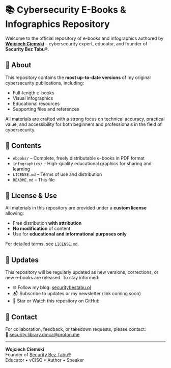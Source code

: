 # 📚 Cybersecurity E-Books & Infographics Repository

Welcome to the official repository of e-books and infographics authored by [**Wojciech Ciemski**](https://www.linkedin.com/in/wojciech-ciemski) – cybersecurity expert, educator, and founder of **Security Bez Tabu®**.

## 📖 About

This repository contains the **most up-to-date versions** of my original cybersecurity publications, including:

- Full-length e-books
- Visual infographics
- Educational resources
- Supporting files and references

All materials are crafted with a strong focus on technical accuracy, practical value, and accessibility for both beginners and professionals in the field of cybersecurity.

## 📂 Contents

- `ebooks/` – Complete, freely distributable e-books in PDF format  
- `infographics/` – High-quality educational graphics for sharing and learning  
- `LICENSE.md` – Terms of use and distribution  
- `README.md` – This file  

## 📜 License & Use

All materials in this repository are provided under a **custom license** allowing:

- Free distribution **with attribution**
- **No modification** of content
- Use for **educational and informational purposes only**

For detailed terms, see [`LICENSE.md`](./LICENSE.md).

## 🔁 Updates

This repository will be regularly updated as new versions, corrections, or new e-books are released. To stay informed:

- 🌐 Follow my blog: [securitybestabu.pl](https://securitybestabu.pl)
- 📬 Subscribe to updates or my newsletter (link coming soon)
- 📌 Star or Watch this repository on GitHub

## 📩 Contact

For collaboration, feedback, or takedown requests, please contact:  
**📧** security.library.dmca@proton.me

---

**Wojciech Ciemski**  
Founder of [Security Bez Tabu®](https://securitybestabu.pl)  
Educator • vCISO • Author • Speaker
